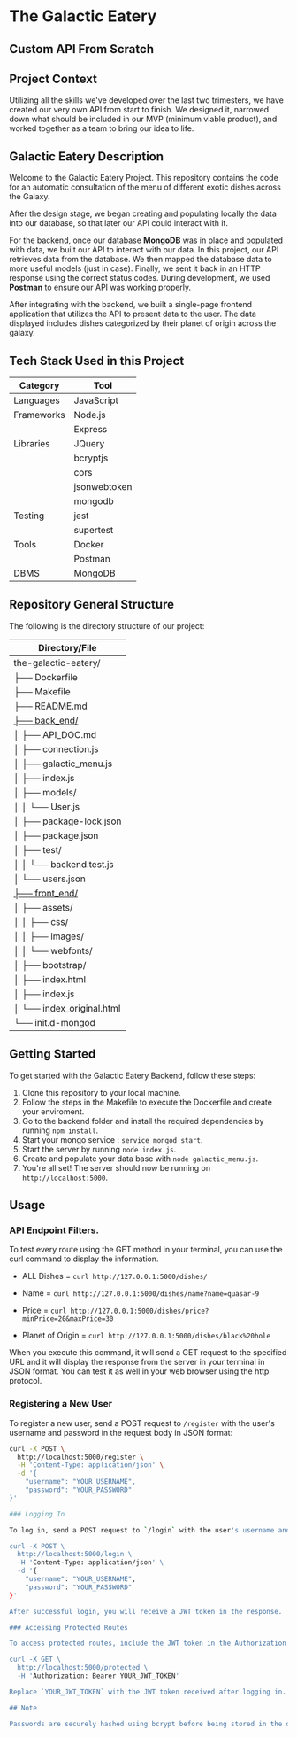 # The Galactic Eatery

## Custom API From Scratch

## Project Context

Utilizing all the skills we've developed over the last two trimesters, we have created our very own API from start to finish. We designed it, narrowed down what should be included in our MVP (minimum viable product), and worked together as a team to bring our idea to life.

## Galactic Eatery Description

Welcome to the Galactic Eatery Project. This repository contains the code for an automatic consultation of the menu of different exotic dishes across the Galaxy.

After the design stage, we began creating and populating locally the data into our database, so that later our API could interact with it.

For the backend, once our database <b>MongoDB</b> was in place and populated with data, we built our API to interact with our data. In this project, our API retrieves data from the database. We then mapped the database data to more useful models (just in case). Finally, we sent it back in an HTTP response using the correct status codes. During development, we used <b>Postman</b> to ensure our API was working properly.

After integrating with the backend, we built a single-page frontend application that utilizes the API to present data to the user. The data displayed includes dishes categorized by their planet of origin across the galaxy.

## Tech Stack Used in this Project

| Category   | Tool         |
| ---------- | ------------ |
| Languages  | JavaScript   |
| Frameworks | Node.js      |
|            | Express      |
| Libraries  | JQuery       |
|            | bcryptjs     |
|            | cors         |
|            | jsonwebtoken |
|            | mongodb      |
| Testing    | jest         |
|            | supertest    |
| Tools      | Docker       |
|            | Postman      |
| DBMS       | MongoDB      |

## Repository General Structure

The following is the directory structure of our project:

| Directory/File                |
| ----------------------------- |
| the-galactic-eatery/          |
| ├── Dockerfile                |
| ├── Makefile                  |
| ├── README.md                 |
| [├── back_end/](/back_end/)   |
| │ ├── API_DOC.md              |
| │ ├── connection.js           |
| │ ├── galactic_menu.js        |
| │ ├── index.js                |
| │ ├── models/                 |
| │ │ └── User.js               |
| │ ├── package-lock.json       |
| │ ├── package.json            |
| │ ├── test/                   |
| │ │ └── backend.test.js       |
| │ └── users.json              |
| [├── front_end/](/front_end/) |
| │ ├── assets/                 |
| │ │ ├── css/                  |
| │ │ ├── images/               |
| │ │ └── webfonts/             |
| │ ├── bootstrap/              |
| │ ├── index.html              |
| │ ├── index.js                |
| │ └── index_original.html     |
| └── init.d-mongod             |

## Getting Started

To get started with the Galactic Eatery Backend, follow these steps:

1. Clone this repository to your local machine.
2. Follow the steps in the Makefile to execute the Dockerfile and create your enviroment.
3. Go to the backend folder and install the required dependencies by running `npm install`.
4. Start your mongo service : `service mongod start`.
5. Start the server by running `node index.js`.
6. Create and populate your data base with `node galactic_menu.js`.
7. You're all set! The server should now be running on `http://localhost:5000`.

## Usage

### API Endpoint Filters.

To test every route using the GET method in your terminal, you can use the curl command to display the information.

- ALL Dishes = `curl http://127.0.0.1:5000/dishes/`

- Name = `curl http://127.0.0.1:5000/dishes/name?name=quasar-9`

- Price = `curl http://127.0.0.1:5000/dishes/price?minPrice=20&maxPrice=30`

- Planet of Origin = `curl http://127.0.0.1:5000/dishes/black%20hole`

When you execute this command, it will send a GET request to the specified URL and it will display the response from the server in your terminal in JSON format. You can test it as well in your web browser using the http protocol.

### Registering a New User

To register a new user, send a POST request to `/register` with the user's username and password in the request body in JSON format:

```bash
curl -X POST \
  http://localhost:5000/register \
  -H 'Content-Type: application/json' \
  -d '{
    "username": "YOUR_USERNAME",
    "password": "YOUR_PASSWORD"
}'

### Logging In

To log in, send a POST request to `/login` with the user's username and password in the request body in JSON format:

curl -X POST \
  http://localhost:5000/login \
  -H 'Content-Type: application/json' \
  -d '{
    "username": "YOUR_USERNAME",
    "password": "YOUR_PASSWORD"
}'

After successful login, you will receive a JWT token in the response.

### Accessing Protected Routes

To access protected routes, include the JWT token in the Authorization header with the Bearer scheme:

curl -X GET \
  http://localhost:5000/protected \
  -H 'Authorization: Bearer YOUR_JWT_TOKEN'

Replace `YOUR_JWT_TOKEN` with the JWT token received after logging in.

## Note

Passwords are securely hashed using bcrypt before being stored in the database. Even though passwords are initially stored as plaintext in the `users.json` file, once a user registers or logs in, their password will be securely hashed in the database.
```
